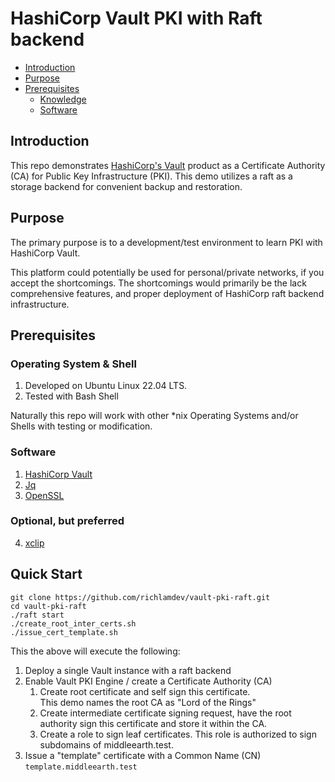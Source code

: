 # HashiCorp Vault PKI with Raft backend

* [Introduction](#introduction)
* [Purpose](#purpose)
* [Prerequisites](#prerequisites)
   * [Knowledge](#knowledge)
   * [Software](#software)


## Introduction

This repo demonstrates [HashiCorp's Vault](https://www.hashicorp.com/products/vault)
product as a Certificate Authority (CA) for Public Key Infrastructure (PKI).
This demo utilizes a raft as a storage backend for convenient backup and restoration.


## Purpose

The primary purpose is to a development/test environment to learn PKI with HashiCorp Vault.

This platform could potentially be used for personal/private networks, if you accept
the shortcomings.  The shortcomings would primarily be the lack comprehensive features,
and proper deployment of HashiCorp raft backend infrastructure.


## Prerequisites

### Operating System & Shell

1. Developed on Ubuntu Linux 22.04 LTS.
2. Tested with Bash Shell

Naturally this repo will work with other \*nix Operating Systems and/or Shells with testing
or modification.

### Software

1. [HashiCorp Vault](https://www.vaultproject.io/downloads)
2. [Jq](https://stedolan.github.io/jq/download/)
3. [OpenSSL](https://wiki.openssl.org/index.php/Binaries)

### Optional, but preferred
4. [xclip](https://github.com/astrand/xclip)


## Quick Start

```git clone https://github.com/richlamdev/vault-pki-raft.git```\
```cd vault-pki-raft```\
```./raft start```\
```./create_root_inter_certs.sh```\
```./issue_cert_template.sh```

This the above will execute the following:
1. Deploy a single Vault instance with a raft backend
2. Enable Vault PKI Engine / create a Certificate Authority (CA)
    1. Create root certificate and self sign this certificate.\
       This demo names the root CA as "Lord of the Rings"
    2. Create intermediate certificate signing request, have the root authority sign
       this certificate and store it within the CA.
    3. Create a role to sign leaf certificates.  This role is authorized to
       sign subdomains of middleearth.test.
3. Issue a \"template\" certificate with a Common Name (CN) ```template.middleearth.test```

